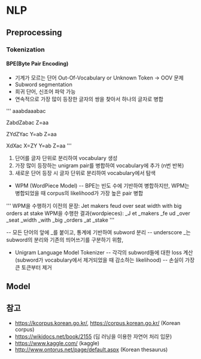 # NLP

## Preprocessing

### Tokenization

#### BPE(Byte Pair Encoding)
- 기계가 모르는 단어 Out-Of-Vocabulary or Unknown Token -> OOV 문제
- Subword segmentation
- 희귀 단어, 신조어 파악 가능
- 연속적으로 가장 많이 등장한 글자의 쌍을 찾아서 하나의 글자로 병합

'''
aaabdaaabac

ZabdZabac
Z=aa

ZYdZYac
Y=ab
Z=aa

XdXac
X=ZY
Y=ab
Z=aa
'''

1. 단어를 글자 단위로 분리하여 vocabulary 생성
2. 가장 많이 등장하는 unigram pair를 병합하여 vocabulary에 추가 (n번 반복)
3. 새로운 단어 등장 시 글자 단위로 분리하여 vocabulary에서 탐색

- WPM (WordPiece Model)
-- BPE는 빈도 수에 기반하여 병합하지만, WPM는 병합되었을 때 corpus의 likelihood가 가장 높은 pair 병합

'''
WPM을 수행하기 이전의 문장: Jet makers feud over seat width with big orders at stake
WPM을 수행한 결과(wordpieces): _J et _makers _fe ud _over _seat _width _with _big _orders _at _stake
'''

-- 모든 단어의 앞에 _를 붙이고, 통계에 기반하여 subword 분리 
-- underscore _는 subword의 분리와 기존의 띄어쓰기를 구분하기 위함, 

- Unigram Language Model Tokenizer
-- 각각의 subword들에 대한 loss 계산 (subword가 vocabulary에서 제거되었을 때 감소하는 likelihood)
-- 손실이 가장 큰 토큰부터 제거

## Model

## 참고 
- https://kcorpus.korean.go.kr/, https://corpus.korean.go.kr/ (Korean corpus)
- https://wikidocs.net/book/2155 (딥 러닝을 이용한 자연어 처리 입문)
- https://www.kaggle.com/ (kaggle)
- http://www.ontorus.net/page/default.aspx (Korean thesaurus)
